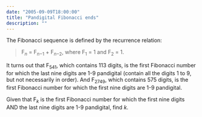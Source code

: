 ```yaml
---
date: "2005-09-09T18:00:00"
title: "Pandigital Fibonacci ends"
description: ""
---
```


<p>The Fibonacci sequence is defined by the recurrence relation:</p>
<blockquote>F<sub><i>n</i></sub> = F<sub><i>n</i>−1</sub> + F<sub><i>n</i>−2</sub>, where F<sub>1</sub> = 1 and F<sub>2</sub> = 1.</blockquote>
<p>It turns out that F<sub>541</sub>, which contains 113 digits, is the first Fibonacci number for which the last nine digits are 1-9 pandigital (contain all the digits 1 to 9, but not necessarily in order). And F<sub>2749</sub>, which contains 575 digits, is the first Fibonacci number for which the first nine digits are 1-9 pandigital.</p>
<p>Given that F<sub><i>k</i></sub> is the first Fibonacci number for which the first nine digits AND the last nine digits are 1-9 pandigital, find <i>k</i>.</p>


